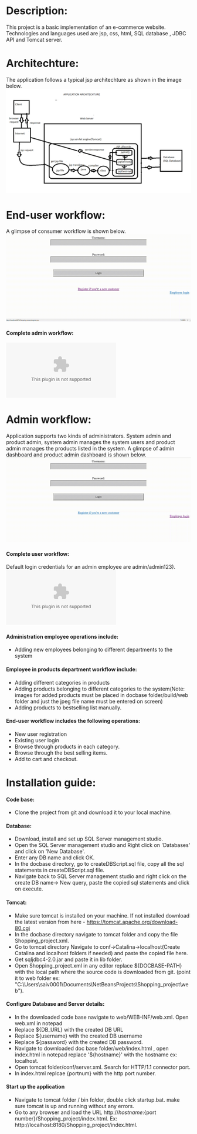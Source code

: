 # Description: #
This project is a basic implementation of an e-commerce website.
Technologies and languages used are jsp, css, html, SQL database , JDBC API and Tomcat server.

# Architechture: #
The application follows a typical jsp architechture as shown in the image below.
![](images/ProjectStructure.png)

# End-user workflow: #
A glimpse of consumer workflow is shown below.
![](images/userwfgif.gif)
	
#### Complete admin workflow: ####	 
![Watch entire consumer workflow here.](images/userworkflow.swf)

# Admin workflow: #
Application supports two kinds of administrators. 
System admin and product admin, system admin manages the system users 
and product admin manages the products listed in the system. 
A glimpse of admin dashboard and product admin dashboard is shown below.
![](images/adminwf_gif.gif)
#### Complete user workflow: ####	 
Default login credentials for an admin employee are admin/admin123).\
![Watch entire admin workflow here](images/adminworkflow.swf)

#### Administration employee operations include: #### 
* Adding new employees belonging to different departments to the system
#### Employee in products department workflow include: ####
* Adding different categories in products
* Adding products belonging to different categories to the system(Note: images for added products must be placed in docbase folder/build/web folder and just the jpeg file name must be entered on screen)
* Adding products to bestselling list manually.

#### End-user workflow includes the following operations: ####
* New user registration 
* Existing user login 
* Browse through products in each category.
* Browse through the best selling items.
* Add to cart and checkout.

# Installation guide: #
####  Code base: ####
* Clone the project from git and download it to your local machine.
####  Database: ####
* Download, install and set up SQL Server management studio.
* Open the SQL Server management studio and Right click on 'Databases' and click on 'New Database'.
* Enter any DB name and click OK.
* In the docbase directory, go to createDBScript.sql file, copy all the sql statements in createDBScript.sql file.
* Navigate back to SQL Server management studio and right click on the create DB name-> New query, paste the copied sql statements
	 and click on execute.
####  Tomcat: ####
* Make sure tomcat is installed on your machine. If not installed download the latest version from here - https://tomcat.apache.org/download-80.cgi
* In the docbase directory navigate to tomcat folder and copy the file Shopping_project.xml.
* Go to tomcat directory Navigate to conf->Catalina->localhost(Create Catalina and localhost folders if needed) and paste the copied file here.
* Get sqljdbc4-2.0.jar and paste it in lib folder.
* Open Shopping_project.xml in any editor replace ${DOCBASE-PATH} with the local path where the source code is downloaded from git. (point it to web folder ex: "C:\Users\saiv0001\Documents\NetBeansProjects\Shopping_project\web").
####  Configure Database and Server details: ####
* In the downloaded code base navigate to web/WEB-INF/web.xml. Open web.xml in notepad
* Replace ${DB_URL} with the created DB URL 
* Replace ${username} with the created DB username  
* Replace ${password} with the created DB password.
* Navigate to downloaded doc base folder/web/index.html , open index.html in notepad replace '${hostname}' with the hostname ex:     localhost.
* Open tomcat folder/conf/server.xml. Search for HTTP/1.1 connector port. 
* In index.html replcae {portnum} with the http port number.
####  Start up the application ####
* Navigate to tomcat folder / bin folder, double click startup.bat. make sure tomcat is up and running without any errors.
* Go to any browser and load the URL http://${hostname}:${port number}/Shopping_project/index.html. Ex: http://localhost:8180/Shopping_project/index.html.



	
